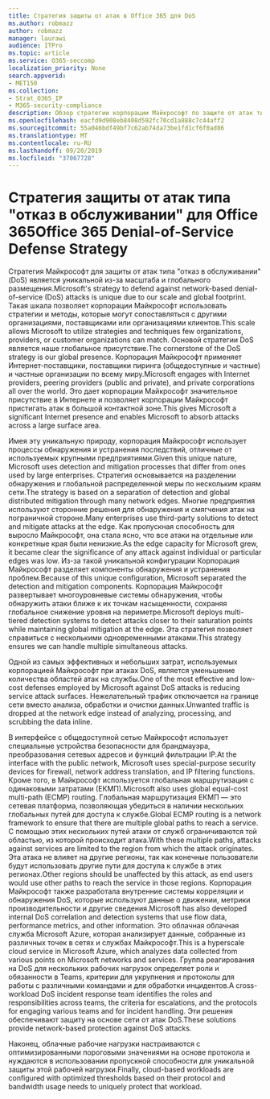 ```yaml
---
title: Стратегия защиты от атак в Office 365 для DoS
ms.author: robmazz
author: robmazz
manager: laurawi
audience: ITPro
ms.topic: article
ms.service: O365-seccomp
localization_priority: None
search.appverid:
- MET150
ms.collection:
- Strat_O365_IP
- M365-security-compliance
description: Обзор стратегии корпорации Майкрософт по защите от атак типа "отказ в обслуживании" (DoS).
ms.openlocfilehash: eacfd9d908eb8408d592fc70cd1a888c7c44aff2
ms.sourcegitcommit: 55a046bdf49bf7c62ab74da73be1fd1cf6f0ad86
ms.translationtype: MT
ms.contentlocale: ru-RU
ms.lasthandoff: 09/20/2019
ms.locfileid: "37067728"
---
```

# <a name="office-365-denial-of-service-defense-strategy"></a><span data-ttu-id="52d7d-103">Стратегия защиты от атак типа "отказ в обслуживании" для Office 365</span><span class="sxs-lookup"><span data-stu-id="52d7d-103">Office 365 Denial-of-Service Defense Strategy</span></span>

<span data-ttu-id="52d7d-104">Стратегия Майкрософт для защиты от атак типа "отказ в обслуживании" (DoS) является уникальной из-за масштаба и глобального размещения.</span><span class="sxs-lookup"><span data-stu-id="52d7d-104">Microsoft's strategy to defend against network-based denial-of-service (DoS) attacks is unique due to our scale and global footprint.</span></span> <span data-ttu-id="52d7d-105">Такая шкала позволяет корпорации Майкрософт использовать стратегии и методы, которые могут сопоставляться с другими организациями, поставщиками или организациями клиентов.</span><span class="sxs-lookup"><span data-stu-id="52d7d-105">This scale allows Microsoft to utilize strategies and techniques few organizations, providers, or customer organizations can match.</span></span> <span data-ttu-id="52d7d-106">Основой стратегии DoS является наше глобальное присутствие.</span><span class="sxs-lookup"><span data-stu-id="52d7d-106">The cornerstone of the DoS strategy is our global presence.</span></span> <span data-ttu-id="52d7d-107">Корпорация Майкрософт применяет Интернет-поставщики, поставщики пиринга (общедоступные и частные) и частные организации по всему миру.</span><span class="sxs-lookup"><span data-stu-id="52d7d-107">Microsoft engages with Internet providers, peering providers (public and private), and private corporations all over the world.</span></span> <span data-ttu-id="52d7d-108">Это дает корпорации Майкрософт значительное присутствие в Интернете и позволяет корпорации Майкрософт пристигать атак в большой контактной зоне.</span><span class="sxs-lookup"><span data-stu-id="52d7d-108">This gives Microsoft a significant Internet presence and enables Microsoft to absorb attacks across a large surface area.</span></span>

<span data-ttu-id="52d7d-109">Имея эту уникальную природу, корпорация Майкрософт использует процессы обнаружения и устранения последствий, отличные от используемых крупными предприятиями.</span><span class="sxs-lookup"><span data-stu-id="52d7d-109">Given this unique nature, Microsoft uses detection and mitigation processes that differ from ones used by large enterprises.</span></span> <span data-ttu-id="52d7d-110">Стратегия основывается на разделении обнаружения и глобальной распределенной меры по нескольким краям сети.</span><span class="sxs-lookup"><span data-stu-id="52d7d-110">The strategy is based on a separation of detection and global distributed mitigation through many network edges.</span></span> <span data-ttu-id="52d7d-111">Многие предприятия используют сторонние решения для обнаружения и смягчения атак на пограничной стороне.</span><span class="sxs-lookup"><span data-stu-id="52d7d-111">Many enterprises use third-party solutions to detect and mitigate attacks at the edge.</span></span> <span data-ttu-id="52d7d-112">Как пропускная способность для выросло Майкрософт, она стала ясно, что все атаки на отдельные или конкретные края были ненизкие.</span><span class="sxs-lookup"><span data-stu-id="52d7d-112">As the edge capacity for Microsoft grew, it became clear the significance of any attack against individual or particular edges was low.</span></span> <span data-ttu-id="52d7d-113">Из-за такой уникальной конфигурации Корпорация Майкрософт разделяет компоненты обнаружения и устранения проблем.</span><span class="sxs-lookup"><span data-stu-id="52d7d-113">Because of this unique configuration, Microsoft separated the detection and mitigation components.</span></span> <span data-ttu-id="52d7d-114">Корпорация Майкрософт развертывает многоуровневые системы обнаружения, чтобы обнаружить атаки ближе к их точкам насыщенности, сохраняя глобальное снижение уровня на периметре.</span><span class="sxs-lookup"><span data-stu-id="52d7d-114">Microsoft deploys multi-tiered detection systems to detect attacks closer to their saturation points while maintaining global mitigation at the edge.</span></span> <span data-ttu-id="52d7d-115">Эта стратегия позволяет справиться с несколькими одновременными атаками.</span><span class="sxs-lookup"><span data-stu-id="52d7d-115">This strategy ensures we can handle multiple simultaneous attacks.</span></span>

<span data-ttu-id="52d7d-116">Одной из самых эффективных и небольших затрат, используемых корпорацией Майкрософт при атаках DoS, является уменьшение количества областей атак на службы.</span><span class="sxs-lookup"><span data-stu-id="52d7d-116">One of the most effective and low-cost defenses employed by Microsoft against DoS attacks is reducing service attack surfaces.</span></span> <span data-ttu-id="52d7d-117">Нежелательный трафик отключается на границе сети вместо анализа, обработки и очистки данных.</span><span class="sxs-lookup"><span data-stu-id="52d7d-117">Unwanted traffic is dropped at the network edge instead of analyzing, processing, and scrubbing the data inline.</span></span>

<span data-ttu-id="52d7d-118">В интерфейсе с общедоступной сетью Майкрософт использует специальные устройства безопасности для брандмауэра, преобразования сетевых адресов и функций фильтрации IP.</span><span class="sxs-lookup"><span data-stu-id="52d7d-118">At the interface with the public network, Microsoft uses special-purpose security devices for firewall, network address translation, and IP filtering functions.</span></span> <span data-ttu-id="52d7d-119">Кроме того, в Майкрософт используется глобальная маршрутизация с одинаковыми затратами (ЕКМП).</span><span class="sxs-lookup"><span data-stu-id="52d7d-119">Microsoft also uses global equal-cost multi-path (ECMP) routing.</span></span> <span data-ttu-id="52d7d-120">Глобальная маршрутизация ЕКМП — это сетевая платформа, позволяющая убедиться в наличии нескольких глобальных путей для доступа к службе.</span><span class="sxs-lookup"><span data-stu-id="52d7d-120">Global ECMP routing is a network framework to ensure that there are multiple global paths to reach a service.</span></span> <span data-ttu-id="52d7d-121">С помощью этих нескольких путей атаки от служб ограничиваются той областью, из которой происходит атака.</span><span class="sxs-lookup"><span data-stu-id="52d7d-121">With these multiple paths, attacks against services are limited to the region from which the attack originates.</span></span> <span data-ttu-id="52d7d-122">Эта атака не влияет на другие регионы, так как конечные пользователи будут использовать другие пути для доступа к службе в этих регионах.</span><span class="sxs-lookup"><span data-stu-id="52d7d-122">Other regions should be unaffected by this attack, as end users would use other paths to reach the service in those regions.</span></span> <span data-ttu-id="52d7d-123">Корпорация Майкрософт также разработала внутренние системы корреляции и обнаружения DoS, которые используют данные о движении, метрики производительности и другие сведения.</span><span class="sxs-lookup"><span data-stu-id="52d7d-123">Microsoft has also developed internal DoS correlation and detection systems that use flow data, performance metrics, and other information.</span></span> <span data-ttu-id="52d7d-124">Это облачная облачная служба Microsoft Azure, которая анализирует данные, собранные из различных точек в сетях и службах Майкрософт.</span><span class="sxs-lookup"><span data-stu-id="52d7d-124">This is a hyperscale cloud service in Microsoft Azure, which analyzes data collected from various points on Microsoft networks and services.</span></span> <span data-ttu-id="52d7d-125">Группа реагирования на DoS для нескольких рабочих нагрузок определяет роли и обязанности в Teams, критерии для укрупнения и протоколы для работы с различными командами и для обработки инцидентов.</span><span class="sxs-lookup"><span data-stu-id="52d7d-125">A cross-workload DoS incident response team identifies the roles and responsibilities across teams, the criteria for escalations, and the protocols for engaging various teams and for incident handling.</span></span> <span data-ttu-id="52d7d-126">Эти решения обеспечивают защиту на основе сети от атак DoS.</span><span class="sxs-lookup"><span data-stu-id="52d7d-126">These solutions provide network-based protection against DoS attacks.</span></span>

<span data-ttu-id="52d7d-127">Наконец, облачные рабочие нагрузки настраиваются с оптимизированными пороговыми значениями на основе протокола и нуждаются в использовании пропускной способности для уникальной защиты этой рабочей нагрузки.</span><span class="sxs-lookup"><span data-stu-id="52d7d-127">Finally, cloud-based workloads are configured with optimized thresholds based on their protocol and bandwidth usage needs to uniquely protect that workload.</span></span>

